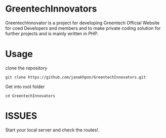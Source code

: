 # GreentechInnovators
  GreentechInnovator is a project for developing Greentech Official Website for coed Developers and members and to make private coding solution for further projects and is mainly written in PHP.



# Usage

clone the repository

    git clone https://github.com/janakhpon/GreentechInnovators.git

Get into root folder

    cd GreentechInnovators

# ISSUES
Start your local server and check the routes!.
